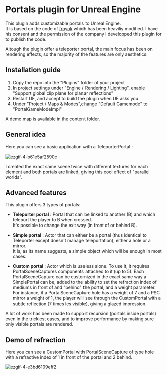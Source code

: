 # Portals plugin for Unreal Engine  
This plugin adds customizable portals to Unreal Engine.  
It is based on the code of [froyok](https://www.froyok.fr/blog/2019-03-creating-seamless-portals-in-unreal-engine-4/) which has been heaviliy modified.
I have his consent and the permission of the company I developped this plugin for to publish the code.

Altough the plugin offer a teleporter portal, the main focus has been on rendering effects, so the majority of the features are only aesthetics.

## Installation guide
1. Copy the repo into the "Plugins" folder of your project
2. In project settings under "Engine / Rendering / Lighting", enable "Support global clip plane for planar reflections"
3. Restart UE, and accept to build the plugin when UE asks you
4. Under "Project / Maps & Modes",change "Default Gamemode" to "PortalGameModeImpl"

A demo map is available in the content folder.

## General idea
Here you can see a basic application with a TeleporterPortal :

![ezgif-4-b61e5af2590c](https://user-images.githubusercontent.com/18093026/131849252-89a1910c-9216-426e-b3bc-7504c96efe6f.gif)

I created the exact same scene twice with different textures for each element and both portals are linked, giving this cool effect of "parallel worlds".

## Advanced features
This plugin offers 3 types of portals:
* **Teleporter portal** : Portal that can be linked to another (B) and which teleport the player to B when crossed.  
  It's possible to change the exit way (in front of or behind B).
  
* **Simple portal** : Actor that can either be a portal (thus identical to Teleporter except doesn't manage teleportation), either a hole or a mirror.  
  It is, as its name suggests, a simple object which will be enough in most cases.
  
* **Custom portal** : Actor which is useless alone. To use it, it requires PortalSceneCaptures components attached to it (up to 5).
  Each PortalSceneCapture can be customized in the exact same way a SimplePortal can be, added to the ability to set the refraction index of mediums in front of and "behind" the portal, and a weight parameter.  
  For instance, if a PortalSceneCapture hole has a weight of 7 and a PSC mirror a weight of 1, the player will see through the CustomPortal with a subtle reflection (7 times les visible), giving a glazed impression.
  
A lot of work has been made to support recursion (portals inside portals) even in the trickiest cases, and to improve performance by making sure only visible portals are rendered. 

## Demo of refraction
Here you can see a CustomPortal with PortalSceneCapture of type hole with a refractive index of 1 in front of the portal and 2 behind.

![ezgif-4-e3bd6109eff2](https://user-images.githubusercontent.com/18093026/131854202-aec29dd9-80bb-4cc0-95ea-4280d1d0d664.gif)
